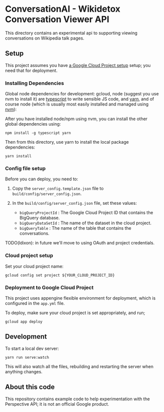 # ConversationAI - Wikidetox Conversation Viewer API

This directory contains an experimental api to supporting viewing conversations on Wikipedia talk pages.

## Setup

This project assumes you have [a Google Cloud Project setup](https://cloud.google.com/) setup; you need
that for deployment.

### Installing Dependencies

Global node dependencies for development: gcloud, node (suggest you use nvm to install it) are [typescript](https://www.typescriptlang.org/) to write sensible JS code, and [yarn](https://yarnpkg.com/lang/en/), and of course node (which is usually most easily installed and managed using [nvm](https://github.com/creationix/nvm/blob/master/README.md)):

After you have installed node/npm using nvm, you can install the other global dependencies using:

```
npm install -g typescript yarn
```

Then from this directory, use yarn to install the local package dependencies:

```
yarn install
```

### Config file setup

Before you can deploy, you need to:

1. Copy the `server_config.template.json` file to `build/config/server_config.json`.
2. In the `build/config/server_config.json` file, set these values:

    * `bigQueryProjectId` : The Google Cloud Project ID that contains the BigQuery database.
    * `bigQueryDataSetId` : The name of the dataset in the cloud project.
    * `bigQueryTable` : The name of the table that contains the conversations.

TODO(ldixon): in future we'll move to using OAuth and project credentials.

### Cloud project setup

Set your cloud project name:

```
gcloud config set project ${YOUR_CLOUD_PROJECT_ID}
```

### Deployment to Google Cloud Project

This project uses appengine flexible environment for deployment, which is configured in the `app.yml` file.

To deploy, make sure your cloud project is set appropriately, and run;

```
gcloud app deploy
```

## Development

To start a local dev server:

```
yarn run serve:watch
```

This will also watch all the files, rebuilding and restarting the server when anything
changes.

## About this code

This repository contains example code to help experimentation with the Perspective API; it is not an official Google product.
